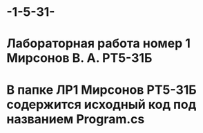 # -1-5-31-
# Лабораторная работа номер 1 Мирсонов В. А.  РТ5-31Б
# В папке ЛР1 Мирсонов РТ5-31Б содержится исходный код под названием Program.cs

